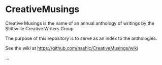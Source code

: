 # CreativeMusings
Creative Musings is the name of an annual anthology of writings by the Stittsville Creative Writers Group

The purpose of this repository is to serve as an index to the anthologies. 

See the wiki at
https://github.com/nashjc/CreativeMusings/wiki

...
